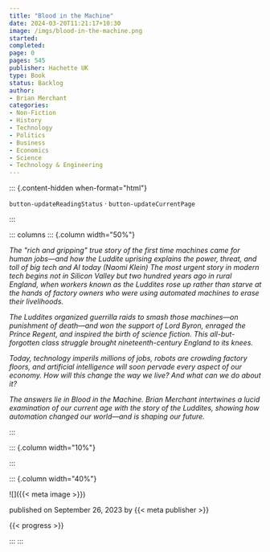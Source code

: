 ```yaml
---
title: "Blood in the Machine"
date: 2024-03-20T11:21:17+10:30
image: /imgs/blood-in-the-machine.png
started: 
completed: 
page: 0
pages: 545
publisher: Hachette UK
type: Book
status: Backlog
author: 
- Brian Merchant
categories:
- Non-Fiction
- History
- Technology
- Politics
- Business
- Economics
- Science
- Technology & Engineering
---
```


::: {.content-hidden when-format="html"}

`button-updateReadingStatus`  · `button-updateCurrentPage`

:::

::: columns
::: {.column width="50%"}

*The "rich and gripping" true story of the first time machines came for human jobs—and how the Luddite uprising explains the power, threat, and toll of big tech and AI today (Naomi Klein) The most urgent story in modern tech begins not in Silicon Valley but two hundred years ago in rural England, when workers known as the Luddites rose up rather than starve at the hands of factory owners who were using automated machines to erase their livelihoods.*

*The Luddites organized guerrilla raids to smash those machines—on punishment of death—and won the support of Lord Byron, enraged the Prince Regent, and inspired the birth of science fiction. This all-but-forgotten class struggle brought nineteenth-century England to its knees.*

*Today, technology imperils millions of jobs, robots are crowding factory floors, and artificial intelligence will soon pervade every aspect of our economy. How will this change the way we live? And what can we do about it?*

*The answers lie in Blood in the Machine. Brian Merchant intertwines a lucid examination of our current age with the story of the Luddites, showing how automation changed our world—and is shaping our future.*

:::

::: {.column width="10%"}
<!-- empty column to create gap -->
:::

::: {.column width="40%"}

![]({{< meta image >}})

published on September 26, 2023 by {{< meta publisher >}}

{{< progress >}}

:::
:::
